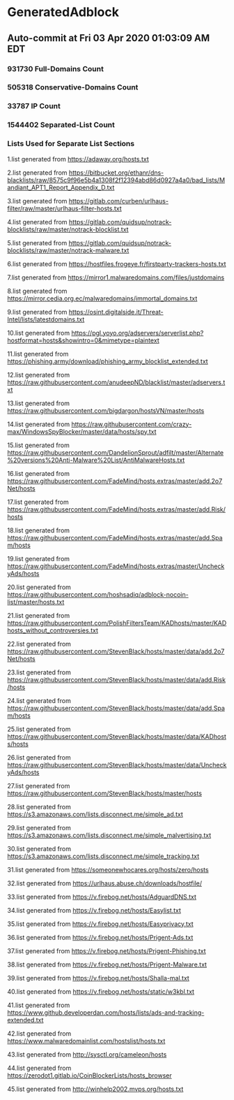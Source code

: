 # GeneratedAdblock
## Auto-commit at Fri 03 Apr 2020 01:03:09 AM EDT
### 931730 Full-Domains Count
### 505318 Conservative-Domains Count
### 33787 IP Count
### 1544402 Separated-List Count
### Lists Used for Separate List Sections
 
1.list generated from https://adaway.org/hosts.txt
 
2.list generated from https://bitbucket.org/ethanr/dns-blacklists/raw/8575c9f96e5b4a1308f2f12394abd86d0927a4a0/bad_lists/Mandiant_APT1_Report_Appendix_D.txt
 
3.list generated from https://gitlab.com/curben/urlhaus-filter/raw/master/urlhaus-filter-hosts.txt
 
4.list generated from https://gitlab.com/quidsup/notrack-blocklists/raw/master/notrack-blocklist.txt
 
5.list generated from https://gitlab.com/quidsup/notrack-blocklists/raw/master/notrack-malware.txt
 
6.list generated from https://hostfiles.frogeye.fr/firstparty-trackers-hosts.txt
 
7.list generated from https://mirror1.malwaredomains.com/files/justdomains
 
8.list generated from https://mirror.cedia.org.ec/malwaredomains/immortal_domains.txt
 
9.list generated from https://osint.digitalside.it/Threat-Intel/lists/latestdomains.txt
 
10.list generated from https://pgl.yoyo.org/adservers/serverlist.php?hostformat=hosts&showintro=0&mimetype=plaintext
 
11.list generated from https://phishing.army/download/phishing_army_blocklist_extended.txt
 
12.list generated from https://raw.githubusercontent.com/anudeepND/blacklist/master/adservers.txt
 
13.list generated from https://raw.githubusercontent.com/bigdargon/hostsVN/master/hosts
 
14.list generated from https://raw.githubusercontent.com/crazy-max/WindowsSpyBlocker/master/data/hosts/spy.txt
 
15.list generated from https://raw.githubusercontent.com/DandelionSprout/adfilt/master/Alternate%20versions%20Anti-Malware%20List/AntiMalwareHosts.txt
 
16.list generated from https://raw.githubusercontent.com/FadeMind/hosts.extras/master/add.2o7Net/hosts
 
17.list generated from https://raw.githubusercontent.com/FadeMind/hosts.extras/master/add.Risk/hosts
 
18.list generated from https://raw.githubusercontent.com/FadeMind/hosts.extras/master/add.Spam/hosts
 
19.list generated from https://raw.githubusercontent.com/FadeMind/hosts.extras/master/UncheckyAds/hosts
 
20.list generated from https://raw.githubusercontent.com/hoshsadiq/adblock-nocoin-list/master/hosts.txt
 
21.list generated from https://raw.githubusercontent.com/PolishFiltersTeam/KADhosts/master/KADhosts_without_controversies.txt
 
22.list generated from https://raw.githubusercontent.com/StevenBlack/hosts/master/data/add.2o7Net/hosts
 
23.list generated from https://raw.githubusercontent.com/StevenBlack/hosts/master/data/add.Risk/hosts
 
24.list generated from https://raw.githubusercontent.com/StevenBlack/hosts/master/data/add.Spam/hosts
 
25.list generated from https://raw.githubusercontent.com/StevenBlack/hosts/master/data/KADhosts/hosts
 
26.list generated from https://raw.githubusercontent.com/StevenBlack/hosts/master/data/UncheckyAds/hosts
 
27.list generated from https://raw.githubusercontent.com/StevenBlack/hosts/master/hosts
 
28.list generated from https://s3.amazonaws.com/lists.disconnect.me/simple_ad.txt
 
29.list generated from https://s3.amazonaws.com/lists.disconnect.me/simple_malvertising.txt
 
30.list generated from https://s3.amazonaws.com/lists.disconnect.me/simple_tracking.txt
 
31.list generated from https://someonewhocares.org/hosts/zero/hosts
 
32.list generated from https://urlhaus.abuse.ch/downloads/hostfile/
 
33.list generated from https://v.firebog.net/hosts/AdguardDNS.txt
 
34.list generated from https://v.firebog.net/hosts/Easylist.txt
 
35.list generated from https://v.firebog.net/hosts/Easyprivacy.txt
 
36.list generated from https://v.firebog.net/hosts/Prigent-Ads.txt
 
37.list generated from https://v.firebog.net/hosts/Prigent-Phishing.txt
 
38.list generated from https://v.firebog.net/hosts/Prigent-Malware.txt
 
39.list generated from https://v.firebog.net/hosts/Shalla-mal.txt
 
40.list generated from https://v.firebog.net/hosts/static/w3kbl.txt
 
41.list generated from https://www.github.developerdan.com/hosts/lists/ads-and-tracking-extended.txt
 
42.list generated from https://www.malwaredomainlist.com/hostslist/hosts.txt
 
43.list generated from http://sysctl.org/cameleon/hosts
 
44.list generated from https://zerodot1.gitlab.io/CoinBlockerLists/hosts_browser
 
45.list generated from http://winhelp2002.mvps.org/hosts.txt
 
